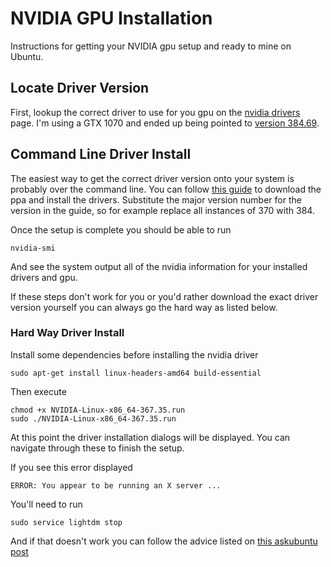 # NVIDIA GPU Installation
Instructions for getting your NVIDIA gpu setup and ready to mine on Ubuntu. 

## Locate Driver Version
First, lookup the correct driver to use for you gpu on the [nvidia drivers](https://www.geforce.com/drivers) page. I'm using a GTX 1070 and ended up being pointed to [version 384.69](https://us.download.nvidia.com/XFree86/Linux-x86_64/384.69/NVIDIA-Linux-x86_64-384.69.run).

## Command Line Driver Install 
The easiest way to get the correct driver version onto your system is probably over the command line. You can follow [this guide](http://www.linuxandubuntu.com/home/how-to-install-latest-nvidia-drivers-in-linux) to download the ppa and install the drivers. Substitute the major version number for the version in the guide, so for example replace all instances of 370 with 384. 

Once the setup is complete you should be able to run 
```
nvidia-smi
```

And see the system output all of the nvidia information for your installed drivers and gpu. 

If these steps don't work for you or you'd rather download the exact driver version yourself you can always go the hard way as listed below. 

### Hard Way Driver Install
Install some dependencies before installing the nvidia driver
```
sudo apt-get install linux-headers-amd64 build-essential
```

Then execute 
```
chmod +x NVIDIA-Linux-x86_64-367.35.run
sudo ./NVIDIA-Linux-x86_64-367.35.run
```

At this point the driver installation dialogs will be displayed. You can navigate through these to finish the setup.

If you see this error displayed
```
ERROR: You appear to be running an X server ... 
```
You'll need to run 
```
sudo service lightdm stop
```
And if that doesn't work you can follow the advice listed on [this askubuntu post](https://askubuntu.com/questions/149206/how-to-install-nvidia-run)




